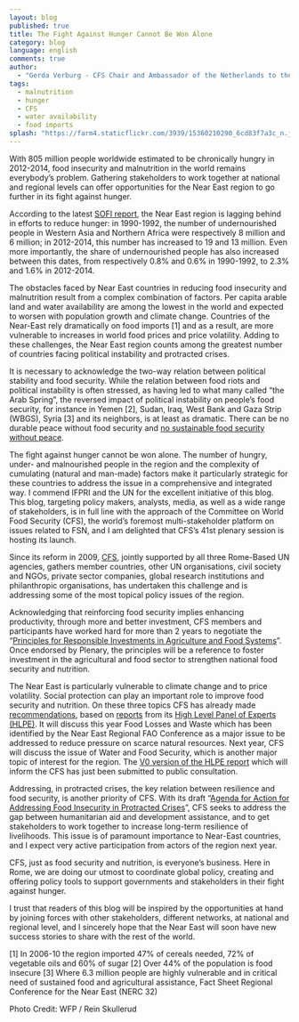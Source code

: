 ```yaml
---
layout: blog
published: true
title: The Fight Against Hunger Cannot Be Won Alone
category: blog
language: english
comments: true
author: 
  - "Gerda Verburg - CFS Chair and Ambassador of the Netherlands to the UN’s Rome-based Agencies"
tags: 
  - malnutrition
  - hunger
  - CFS
  - water availability
  - food imports
splash: "https://farm4.staticflickr.com/3939/15360210290_6cd83f7a3c_n.jpg"
---
```


With 805 million people worldwide estimated to be chronically hungry in 2012-2014, food insecurity and malnutrition in the world remains everybody’s problem. Gathering stakeholders to work together at national and regional levels can offer opportunities for the Near East region to go further in its fight against hunger.

<!-- more -->

According to the latest [SOFI report](http://www.fao.org/3/a-i4030e.pdf), the Near East region is lagging behind in efforts to reduce hunger: in 1990-1992, the number of undernourished people in Western Asia and Northern Africa were respectively 8 million and 6 million; in 2012-2014, this number has increased to 19 and 13 million. Even more importantly, the share of undernourished people has also increased between this dates, from respectively 0.8% and 0.6% in 1990-1992, to 2.3% and 1.6% in 2012-2014.
 
The obstacles faced by Near East countries in reducing food insecurity and malnutrition result from a complex combination of factors. Per capita arable land and water availability are among the lowest in the world and expected to worsen with population growth and climate change. Countries of the Near-East rely dramatically on food imports [1] and as a result, are more vulnerable to increases in world food prices and price volatility. Adding to these challenges, the Near East region counts among the greatest number of countries facing political instability and protracted crises.

It is necessary to acknowledge the two-way relation between political stability and food security. While the relation between food riots and political instability is often stressed, as having led to what many called “the Arab Spring”, the reversed impact of political instability on people’s food security, for instance in Yemen [2], Sudan, Iraq, West Bank and Gaza Strip (WBGS), Syria [3] and its neighbors, is at least as dramatic. There can be no durable peace without food security and [no sustainable food security without peace](http://ucanr.edu/blogs/food2025/blogfiles/14415.pdf).

The fight against hunger cannot be won alone. The number of hungry, under- and malnourished people in the region and the complexity of cumulating (natural and man-made) factors make it particularly strategic for these countries to address the issue in a comprehensive and integrated way. I commend IFPRI and the UN for the excellent initiative of this blog. This blog, targeting policy makers, analysts, media, as well as a wide range of stakeholders, is in full line with the approach of the Committee on World Food Security (CFS), the world’s foremost multi-stakeholder platform on issues related to FSN, and I am delighted that CFS’s 41st plenary session is hosting its launch. 

Since its reform in 2009, [CFS](http://www.fao.org/cfs/cfs-home/en/), jointly supported by all three Rome-Based UN agencies, gathers member countries, other UN organisations, civil society and NGOs, private sector companies, global research institutions and philanthropic organisations, has undertaken this challenge and is addressing some of the most topical policy issues of the region.

Acknowledging that reinforcing food security implies enhancing productivity, through more and better investment, CFS members and participants have worked hard for more than 2 years to negotiate the “[Principles for Responsible Investments in Agriculture and Food Systems](http://www.fao.org/cfs/cfs-home/resaginv/en/)”. Once endorsed by Plenary, the principles will be a reference to foster investment in the agricultural and food sector to strengthen national food security and nutrition.

The Near East is particularly vulnerable to climate change and to price volatility. Social protection can play an important role to improve food security and nutrition. On these three topics CFS has already made [recommendations](http://www.fao.org/cfs/cfs-home/downloads/en/), based on [reports](http://www.fao.org/cfs/cfs-hlpe/reports/en/) from its [High Level Panel of Experts (HLPE)](http://www.fao.org/cfs/cfs-hlpe/en/). It will discuss this year Food Losses and Waste which has been identified by the Near East Regional FAO Conference as a major issue to be addressed to reduce pressure on scarce natural resources. Next year, CFS will discuss the issue of Water and Food Security, which is another major topic of interest for the region. The [V0 version of the HLPE report](http://www.fao.org/cfs/cfs-hlpe/en/) which will inform the CFS has just been submitted to public consultation. 

Addressing, in protracted crises, the key relation between resilience and food security, is another priority of CFS. With its draft “[Agenda for Action for Addressing Food Insecurity in Protracted Crises](http://www.fao.org/cfs/cfs-home/cfs-fipc/en/)”, CFS seeks to address the gap between humanitarian aid and development assistance, and to get stakeholders to work together to increase long-term resilience of livelihoods. This issue is of paramount importance to Near-East countries, and I expect very active participation from actors of the region next year.

CFS, just as food security and nutrition, is everyone’s business. Here in Rome, we are doing our utmost to coordinate global policy, creating and offering policy tools to support governments and stakeholders in their fight against hunger. 

I trust that readers of this blog will be inspired by the opportunities at hand by joining forces with other stakeholders, different networks, at national and regional level, and I sincerely hope that the Near East will soon have new success stories to share with the rest of the world.

[1] In 2006-10 the region imported 47% of cereals needed, 72% of vegetable oils and 60% of sugar
[2] Over 44% of the population is food insecure
[3] Where 6.3 million people are highly vulnerable and in critical need of sustained food and agricultural assistance, Fact Sheet Regional Conference for the Near East (NERC 32)

Photo Credit: WFP / Rein Skullerud